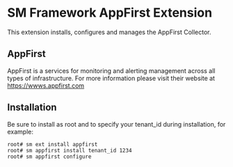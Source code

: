 # SM Framework AppFirst Extension

This extension installs, configures and manages the AppFirst Collector.

## AppFirst

AppFirst is a services for monitoring and alerting management across all types 
of infrastructure. For more information please visit their website at 
https://wwws.appfirst.com 


## Installation

Be sure to install as root and to specify your tenant_id during installation, 
for example:

    root# sm ext install appfirst
    root# sm appfirst install tenant_id 1234
    root# sm appfirst configure

